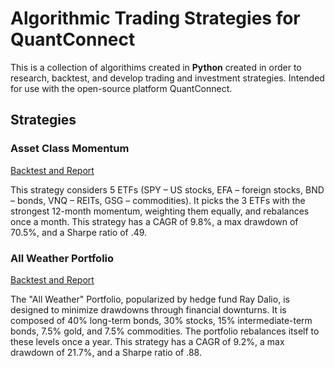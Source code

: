 # Algorithmic Trading Strategies for QuantConnect

This is a collection of algorithims created in **Python** created in order to research, backtest, and develop trading and investment strategies. Intended for use with the open-source platform QuantConnect. 


## Strategies

### Asset Class Momentum
[Backtest and Report](https://www.quantconnect.com/terminal/processCache?request=embedded_backtest_434dbef842cee46850dbfba07cc4534d.html)

This strategy considers 5 ETFs (SPY – US stocks, EFA – foreign stocks, BND – bonds, VNQ – REITs, GSG – commodities). It picks the 3 ETFs with the strongest 12-month momentum, weighting them equally, and rebalances once a month. This strategy has a CAGR of 9.8%, a max drawdown of 70.5%, and a Sharpe ratio of .49.


### All Weather Portfolio 
[Backtest and Report](https://www.quantconnect.com/terminal/processCache?request=embedded_backtest_1bb306edc363c0c80b9580744d8dfc26.html)

The "All Weather" Portfolio, popularized by hedge fund Ray Dalio, is designed to minimize drawdowns through financial downturns. It is composed of 40% long-term bonds, 30% stocks, 15% intermediate-term bonds, 7.5% gold, and 7.5% commodities. The portfolio rebalances itself to these levels once a year. This strategy has a CAGR of 9.2%, a max drawdown of 21.7%, and a Sharpe ratio of .88.

